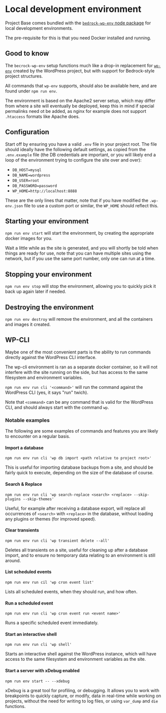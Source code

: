 # Local development environment

Project Base comes bundled with the [`bedrock-wp-env` node package](https://github.com/Clorith/bedrock-wp-env) for local development environments.

The pre-requisite for this is that you need Docker installed and running.

## Good to know

The `becrock-wp-env` setup functions much like a drop-in replacement for [`wp-env`](https://github.com/WordPress/gutenberg/tree/trunk/packages/env) created by the WordPress project, but with support for Bedrock-style project structures.

All commands that `wp-env` supports, should also be available here, and are found under `npm run env`.

The environment is based on the Apache2 server setup, which may differ from where a site will eventually be deployed, keep this in mind if special permalinks need ot be added, as nginx for example does not support `.htaccess` formats like Apache does.

## Configuration

Start off by ensuring you have a valid `.env` file in your project root. The file should ideally have the following default settings, as copied from the `.env.example` file (the DB credentials are important, or you will likely end a loop of the environment trying to configure the site over and over):

- `DB_HOST=mysql`
- `DB_NAME=wordpress`
- `DB_USER=root`
- `DB_PASSWORD=password`
- `WP_HOME=http://localhost:8888`

These are the only lines that matter, note that if you have modified the `.wp-env.json` file to use a custom port or similar, the `WP_HOME` should reflect this.

## Starting your environment

`npm run env start` will start the environment, by creating the appropriate docker images for you.

Wait a little while as the site is generated, and you will shortly be told when things are ready for use, note that you can have multiple sites using the network, but if you use the same port number, only one can run at a time.

## Stopping your environment

`npm run env stop` will stop the environment, allowing you to quickly pick it back up again later if needed.

## Destroying the environment

`npm run env destroy` will remove the environment, and all the containers and images it created.

## WP-CLI

Maybe one of the most convenient parts is the ability to run commands directly against the WordPress CLI interface.

The wp-cli environment is ran as a separate docker container, so it will not interfere with the site running on the side, but has access to the same filesystem and environment variables.

`npm run env run cli '<command>'` will run the command against the WordPress CLI (yes, it says "run" twich).

Note that `<command>` can be any command that is valid for the WordPress CLI, and should always start with the command `wp`.

### Notable examples

The following are some examples of commands and features you are likely to encounter on a regular basis.

#### Import a database

`npm run env run cli 'wp db import <path relative to project root>'`

This is useful for importing database backups from a site, and should be fairly quick to execute, depending on the size of the database of course.

#### Search & Replace

`npm run env run cli 'wp search-replace <search> <replace> --skip-plugins --skip-themes'`

Useful, for example after receiving a database export, will replace all occurrences of `<search>` with `<replace>` in the database, without loading any plugins or themes (for improved speed).

#### Clear transients

`npm run env run cli 'wp transient delete --all'`

Deletes all transients on a site, useful for cleaning up after a database import, and to ensure no temporary data relating to an environment is still around.

#### List scheduled events

`npm run env run cil 'wp cron event list'`

Lists all scheduled events, when they should run, and how often.

#### Run a scheduled event

`npm run env run cli 'wp cron event run <event name>'`

Runs a specific scheduled event immediately.

#### Start an interactive shell

`npm run env run cli 'wp shell'`

Starts an interactive shell against the WordPress instance, which will have access to the same filesystem and environment variables as the site.

#### Start a server with xDebug enabled

`npm run env start -- --xdebug`

xDebug is a great tool for profiling, or debugging. It allows you to work with breakpoints to quickly capture, or modify, data in real-time while working on projects, without the need for writing to log files, or using `var_dump` and `die` functions.

